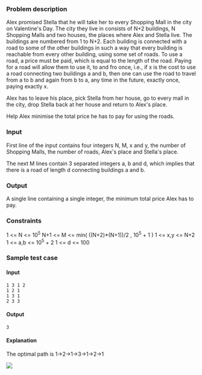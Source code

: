 ### Problem description
Alex promised Stella that he will take her to every Shopping Mall in the city on Valentine's Day. The city they live in consists of N+2 buildings, N Shopping Malls and two houses, the places where Alex and Stella live. The buildings are numbered from 1 to N+2. Each building is connected with a road to some of the other buildings in such a way that every building is reachable from every other building, using some set of roads. To use a road, a price must be paid, which is equal to the length of the road. Paying for a road will allow them to use it, to and fro once, i.e., if x is the cost to use a road connecting two buildings a and b, then one can use the road to travel from a to b and again from b to a, any time in the future, exactly once, paying exactly x.

Alex has to leave his place, pick Stella from her house, go to every mall in the city, drop Stella back at her house and return to Alex's place.

Help Alex minimise the total price he has to pay for using the roads.

### Input

First line of the input contains four integers N, M, x and y, the number of Shopping Malls, the number of roads, Alex's place and Stella's place.

The next M lines contain 3 separated integers a, b and d, which implies that there is a road of length d connecting buildings a and b.

### Output

A single line containing a single integer, the minimum total price Alex has to pay.

### Constraints

1 <= N <= 10<sup>5</sup>
N+1 <= M <= min( ((N+2)*(N+1))/2 , 10<sup>5</sup> + 1 )
1 <= x,y <= N+2
1 <= a,b <= 10<sup>5</sup> + 2
1 <= d <= 100

### Sample test case
#### Input
```
1 3 1 2
1 2 1
1 3 1
2 3 3
```
#### Output
```
3
```
#### Explanation
The optimal path is 1->2->1->3->1->2->1


![](http://i.imgur.com/gvB4cS1.png)

